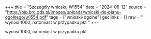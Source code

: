 +++
title = "Szczegóły wniosku W1554"
date = "2024-06-12"
source = "https://bip.brg.gda.pl/images/uploads/wnioski-do-planu-ogolnego/w1554.pdf"
tags = ["wnioski-ogolne"]
geolinks = []
raw = " wynosi 1000, natomiast w przypadku pkt "
+++

 wynosi 1000, natomiast w przypadku pkt 


